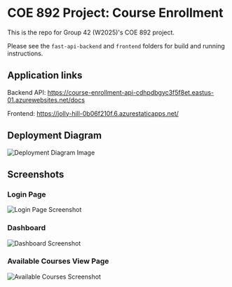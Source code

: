 # COE 892 Project: Course Enrollment

This is the repo for Group 42 (W2025)'s COE 892 project.

Please see the `fast-api-backend` and `frontend` folders for build and running instructions.

## Application links

Backend API: https://course-enrollment-api-cdhpdbgyc3f5f8et.eastus-01.azurewebsites.net/docs

Frontend: https://jolly-hill-0b06f210f.6.azurestaticapps.net/

## Deployment Diagram
![Deployment Diagram Image](https://github.com/user-attachments/assets/4e87a031-0714-437a-8167-c0923fa7bf1b)

## Screenshots

### Login Page
![Login Page Screenshot](https://github.com/user-attachments/assets/e61d5811-564d-4033-aa02-b9f0b14a757d)

### Dashboard 
![Dashboard Screenshot](https://github.com/user-attachments/assets/c9b810b2-d9e3-4b0e-98ed-196046206032)

### Available Courses View Page
![Available Courses Screenshot](https://github.com/user-attachments/assets/0e00103c-05de-42b3-8e61-184ac603bcae)
